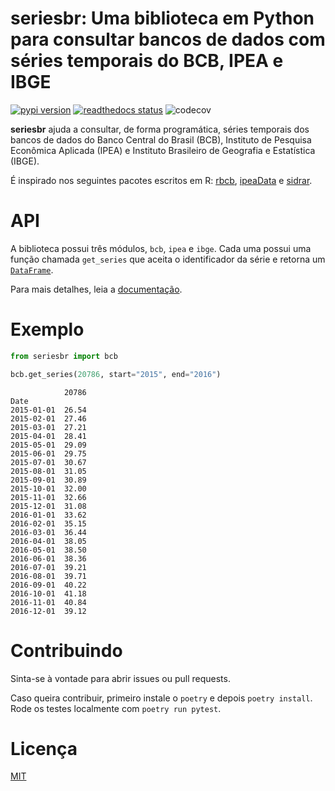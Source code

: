 # seriesbr: Uma biblioteca em Python para consultar bancos de dados com séries temporais do BCB, IPEA e IBGE

[![pypi version](https://img.shields.io/pypi/v/seriesbr.svg)](https://pypi.org/project/seriesbr/)
[![readthedocs status](https://readthedocs.org/projects/seriesbr/badge/?version=latest)](https://seriesbr.readthedocs.io/en/latest/?badge=latest)
![codecov](https://codecov.io/gh/phelipetls/seriesbr/branch/master/graph/badge.svg)

**seriesbr** ajuda a consultar, de forma programática, séries temporais dos
bancos de dados do Banco Central do Brasil (BCB), Instituto de Pesquisa
Econômica Aplicada (IPEA) e Instituto Brasileiro de Geografia e Estatística
(IBGE).

É inspirado nos seguintes pacotes escritos em R:
[rbcb](https://github.com/wilsonfreitas/rbcb),
[ipeaData](https://github.com/ipea/ipeaData) e
[sidrar](https://github.com/cran/sidrar).

# API

A biblioteca possui três módulos, `bcb`, `ipea` e `ibge`. Cada uma possui uma
função chamada `get_series` que aceita o identificador da série e retorna um
[`DataFrame`](https://pandas.pydata.org/docs/reference/api/pandas.DataFrame.html).

Para mais detalhes, leia a [documentação](https://seriesbr.readthedocs.io/).

# Exemplo

```python
from seriesbr import bcb

bcb.get_series(20786, start="2015", end="2016")
```

```
            20786
Date
2015-01-01  26.54
2015-02-01  27.46
2015-03-01  27.21
2015-04-01  28.41
2015-05-01  29.09
2015-06-01  29.75
2015-07-01  30.67
2015-08-01  31.05
2015-09-01  30.89
2015-10-01  32.00
2015-11-01  32.66
2015-12-01  31.08
2016-01-01  33.62
2016-02-01  35.15
2016-03-01  36.44
2016-04-01  38.05
2016-05-01  38.50
2016-06-01  38.36
2016-07-01  39.21
2016-08-01  39.71
2016-09-01  40.22
2016-10-01  41.18
2016-11-01  40.84
2016-12-01  39.12
```

# Contribuindo

Sinta-se à vontade para abrir issues ou pull requests.

Caso queira contribuir, primeiro instale o `poetry` e depois `poetry install`.
Rode os testes localmente com `poetry run pytest`.

# Licença

[MIT](https://github.com/phelipetls/seriesbr/blob/master/LICENSE)
